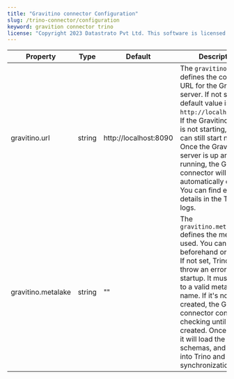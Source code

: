 ```yaml
---
title: "Gravitino connector Configuration"
slug: /trino-connector/configuration
keyword: gravition connector trino
license: "Copyright 2023 Datastrato Pvt Ltd. This software is licensed under the Apache License version 2."
---
```


| Property          | Type   | Default                | Description                                                                                                                                                                                                                                                                                                                                                                           |
| ----------------- | ------ |------------------------|---------------------------------------------------------------------------------------------------------------------------------------------------------------------------------------------------------------------------------------------------------------------------------------------------------------------------------------------------------------------------------------|
| gravitino.url     | string | http://localhost:8090  | The `gravitino.url` defines the connection URL for the Gravitino server. If not set, the default value is `http://localhost:8090`. If the Gravitino server is not starting, Trino can still start normally. Once the Gravitino server is up and running, the Gravitino connector will automatically connect. You can find error details in the Trino logs.                            |
| gravitino.metalake| string | ""                     | The `gravitino.metalake` defines the metalake used. You can create it beforehand or later on. If not set, Trino might throw an error upon startup. It must be set to a valid metalake name. If it's not created, the Gravitino connector continues checking until it's created. Once created, it will load the catalogs, schemas, and tables into Trino and maintain synchronization. |